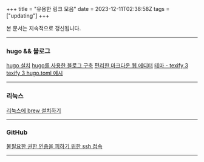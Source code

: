 +++
title = "유용한 링크 모음"
date = 2023-12-11T02:38:58Z
tags = ["updating"]
+++

본 문서는 지속적으로 갱신됩니다.

---

### hugo && 블로그

[hugo 설치](https://gohugo.io/installation/)
[hugo를 사용한 블로그 구축](https://selfinvestfriends.tistory.com/77)
[편리한 마크다운 웹 에디터](https://stackedit.io/)
[테마 - texify 3](https://github.com/michaelneuper/hugo-texify3)
[texify 3 hugo.toml 예시](https://github.com/michaelneuper/hugo-texify3/blob/master/exampleSite/hugo.toml)

---

### 리눅스

[리눅스에 brew 설치하기](https://ko.linux-console.net/?p=9839)

---

### GitHub

[불필요한 권한 인증을 피하기 위한 ssh 접속](https://nayotutorial.tistory.com/132)

---

